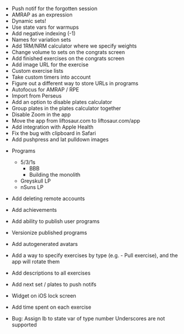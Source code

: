 - Push notif for the forgotten session
- AMRAP as an expression
- Dynamic sets!
- Use state vars for warmups
- Add negative indexing (-1)
- Names for variation sets
- Add 1RM/NRM calculator where we specify weights
- Change volume to sets on the congrats screen
- Add finished exercises on the congrats screen
- Add image URL for the exercise
- Custom exercise lists
- Take custom timers into account
- Figure out a different way to store URLs in programs
- Autofocus for AMRAP / RPE
- Import from Perseus
- Add an option to disable plates calculator
- Group plates in the plates calculator together
- Disable Zoom in the app
- Move the app from liftosaur.com to liftosaur.com/app
- Add integration with Apple Health
- Fix the bug with clipboard in Safari
- Add pushpress and lat pulldown images

* Programs
  - 5/3/1s
    - BBB
    - Building the monolith
  - Greyskull LP
  - nSuns LP
* Add deleting remote accounts
* Add achievements
* Add ability to publish user programs
* Versionize published programs
* Add autogenerated avatars
* Add a way to specify exercises by type (e.g. - Pull exercise), and the app will rotate them
* Add descriptions to all exercises
* Add next set / plates to push notifs
* Widget on iOS lock screen
* Add time spent on each exercise

* Bug:
  Assign lb to state var of type number
  Underscores are not supported
